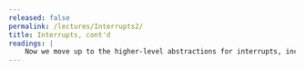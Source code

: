 ```yaml
---
released: false
permalink: /lectures/Interrupts2/
title: Interrupts, cont'd
readings: |
    Now we move up to the higher-level abstractions for interrupts, including library support for managing interrupt handlers and reviewing best practices for interrupt-safe code. 
---
```


